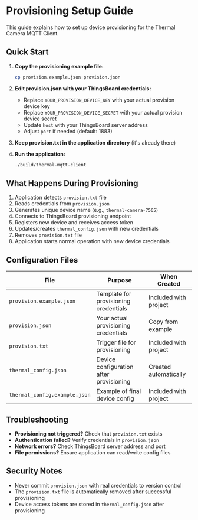 # Provisioning Setup Guide

This guide explains how to set up device provisioning for the Thermal Camera MQTT Client.

## Quick Start

1. **Copy the provisioning example file:**
   ```bash
   cp provision.example.json provision.json
   ```

2. **Edit provision.json with your ThingsBoard credentials:**
   - Replace `YOUR_PROVISION_DEVICE_KEY` with your actual provision device key
   - Replace `YOUR_PROVISION_DEVICE_SECRET` with your actual provision device secret  
   - Update `host` with your ThingsBoard server address
   - Adjust `port` if needed (default: 1883)

3. **Keep provision.txt in the application directory** (it's already there)

4. **Run the application:**
   ```bash
   ./build/thermal-mqtt-client
   ```

## What Happens During Provisioning

1. Application detects `provision.txt` file
2. Reads credentials from `provision.json`
3. Generates unique device name (e.g., `thermal-camera-7565`)
4. Connects to ThingsBoard provisioning endpoint
5. Registers new device and receives access token
6. Updates/creates `thermal_config.json` with new credentials
7. Removes `provision.txt` file
8. Application starts normal operation with new device credentials

## Configuration Files

| File | Purpose | When Created |
|------|---------|--------------|
| `provision.example.json` | Template for provisioning credentials | Included with project |
| `provision.json` | Your actual provisioning credentials | Copy from example |
| `provision.txt` | Trigger file for provisioning | Included with project |
| `thermal_config.json` | Device configuration after provisioning | Created automatically |
| `thermal_config.example.json` | Example of final device config | Included with project |

## Troubleshooting

- **Provisioning not triggered?** Check that `provision.txt` exists
- **Authentication failed?** Verify credentials in `provision.json`
- **Network errors?** Check ThingsBoard server address and port
- **File permissions?** Ensure application can read/write config files

## Security Notes

- Never commit `provision.json` with real credentials to version control
- The `provision.txt` file is automatically removed after successful provisioning
- Device access tokens are stored in `thermal_config.json` after provisioning